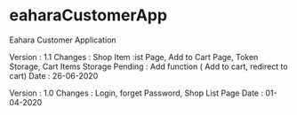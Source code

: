 # eaharaCustomerApp
Eahara Customer Application

Version : 1.1
Changes : Shop Item :ist Page, Add to Cart Page, Token Storage, Cart Items Storage
Pending : Add function ( Add to cart, redirect to cart)
Date : 26-06-2020

Version : 1.0
Changes : Login, forget Password, Shop List Page
Date : 01-04-2020


